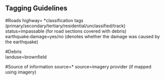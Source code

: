 Tagging Guidelines
------------------
#Roads
highway= *classification tags (primary/secondary/tertiary/residential/unclassified/track)
status=impassable (for road sections covered with debris)
earthquake:damage=yes/no (denotes whether the damage was caused by the earthquake)

#Debris    
landuse=brownfield

#Source of information
source=*
source=imagery provider (if mapped using imagery)

